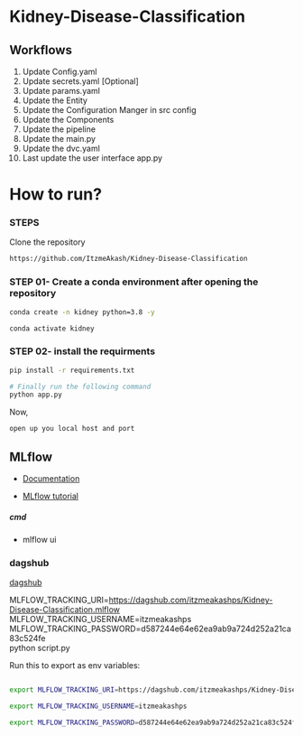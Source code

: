 # Kidney-Disease-Classification


## Workflows

1. Update Config.yaml
2. Update secrets.yaml [Optional]
3. Update params.yaml
4. Update the Entity
5. Update the Configuration Manger in src config
6. Update the Components
7. Update the pipeline
8. Update the main.py
9. Update the dvc.yaml
10. Last update the user interface app.py

# How to run?

### STEPS


Clone the repository

```bash
https://github.com/ItzmeAkash/Kidney-Disease-Classification
```

### STEP 01- Create a conda environment after opening the repository

```bash
conda create -n kidney python=3.8 -y
```

```bash
conda activate kidney
```


### STEP 02- install the requirments

```bash
pip install -r requirements.txt
```


```bash
# Finally run the following command
python app.py
```

Now,
```bash
open up you local host and port
```






## MLflow

- [Documentation](https://mlflow.org/docs/latest/index.html)

- [MLflow tutorial](https://youtu.be/qdcHHrsXA48?si=bD5vDS60akNphkem)

##### cmd
- mlflow ui

### dagshub
[dagshub](https://dagshub.com/)

MLFLOW_TRACKING_URI=https://dagshub.com/itzmeakashps/Kidney-Disease-Classification.mlflow \
MLFLOW_TRACKING_USERNAME=itzmeakashps \
MLFLOW_TRACKING_PASSWORD=d587244e64e62ea9ab9a724d252a21ca83c524fe \
python script.py

Run this to export as env variables:

```bash

export MLFLOW_TRACKING_URI=https://dagshub.com/itzmeakashps/Kidney-Disease-Classification.mlflow \

export MLFLOW_TRACKING_USERNAME=itzmeakashps 

export MLFLOW_TRACKING_PASSWORD=d587244e64e62ea9ab9a724d252a21ca83c524fe

```

